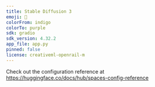 ```yaml
---
title: Stable Diffusion 3
emoji: 🏃
colorFrom: indigo
colorTo: purple
sdk: gradio
sdk_version: 4.32.2
app_file: app.py
pinned: false
license: creativeml-openrail-m
---
```


Check out the configuration reference at https://huggingface.co/docs/hub/spaces-config-reference

